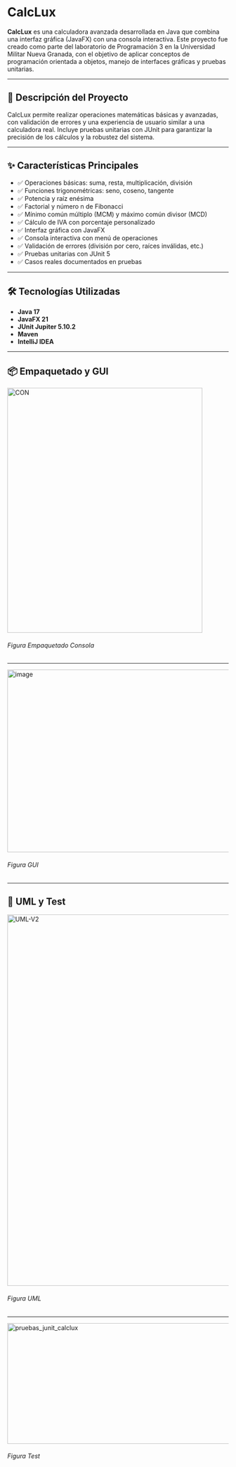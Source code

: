 # CalcLux

**CalcLux** es una calculadora avanzada desarrollada en Java que combina una interfaz gráfica (JavaFX) con una consola interactiva. Este proyecto fue creado como parte del laboratorio de Programación 3 en la Universidad Militar Nueva Granada, con el objetivo de aplicar conceptos de programación orientada a objetos, manejo de interfaces gráficas y pruebas unitarias.

---

## 🧠 Descripción del Proyecto

CalcLux permite realizar operaciones matemáticas básicas y avanzadas, con validación de errores y una experiencia de usuario similar a una calculadora real. Incluye pruebas unitarias con JUnit para garantizar la precisión de los cálculos y la robustez del sistema.

---

## ✨ Características Principales

- ✅ Operaciones básicas: suma, resta, multiplicación, división  
- ✅ Funciones trigonométricas: seno, coseno, tangente  
- ✅ Potencia y raíz enésima  
- ✅ Factorial y número n de Fibonacci  
- ✅ Mínimo común múltiplo (MCM) y máximo común divisor (MCD)  
- ✅ Cálculo de IVA con porcentaje personalizado  
- ✅ Interfaz gráfica con JavaFX  
- ✅ Consola interactiva con menú de operaciones  
- ✅ Validación de errores (división por cero, raíces inválidas, etc.)  
- ✅ Pruebas unitarias con JUnit 5  
- ✅ Casos reales documentados en pruebas  

---

## 🛠️ Tecnologías Utilizadas

- **Java 17**  
- **JavaFX 21**  
- **JUnit Jupiter 5.10.2**  
- **Maven**  
- **IntelliJ IDEA**

---

## 📦 Empaquetado y GUI
<img width="444" height="558" alt="CON" src="https://github.com/user-attachments/assets/ed030014-e421-4a20-bdae-bd013b8f27a8" />  
<h6>Figura Empaquetado Consola</h6>

---

<img width="583" height="416" alt="image" src="https://github.com/user-attachments/assets/0c7d1ae9-2875-40c4-a774-6251a08ced13" />  
<h6>Figura GUI</h6>

---

## 📄 UML y Test
<img width="981" height="846" alt="UML-V2" src="https://github.com/user-attachments/assets/eaacee01-6d56-4804-bb49-e77378eed144" />  
<h6>Figura UML</h6>

---

<img width="675" height="275" alt="pruebas_junit_calclux" src="https://github.com/user-attachments/assets/b5e05120-8721-4083-adc9-165cc3c1ac1b" />  
<h6>Figura Test</h6>




